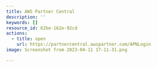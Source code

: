 ```yaml
---
title: AWS Partner Central
description: ''
keywords: []
resource_id: 62be-162e-92cd
actions:
  - title: open
    url: https://partnercentral.awspartner.com/APNLogin
image: Screenshot from 2023-04-11 17-11-31.png

---
```






